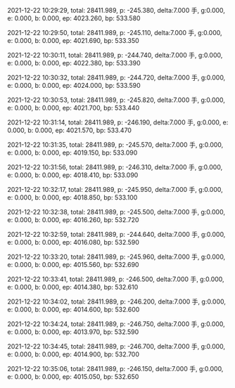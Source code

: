 2021-12-22 10:29:29, total: 28411.989, p: -245.380, delta:7.000 手, g:0.000, e: 0.000, b: 0.000, ep: 4023.260, bp: 533.580

2021-12-22 10:29:50, total: 28411.989, p: -245.110, delta:7.000 手, g:0.000, e: 0.000, b: 0.000, ep: 4021.690, bp: 533.350

2021-12-22 10:30:11, total: 28411.989, p: -244.740, delta:7.000 手, g:0.000, e: 0.000, b: 0.000, ep: 4022.380, bp: 533.390

2021-12-22 10:30:32, total: 28411.989, p: -244.720, delta:7.000 手, g:0.000, e: 0.000, b: 0.000, ep: 4024.000, bp: 533.590

2021-12-22 10:30:53, total: 28411.989, p: -245.820, delta:7.000 手, g:0.000, e: 0.000, b: 0.000, ep: 4021.700, bp: 533.440

2021-12-22 10:31:14, total: 28411.989, p: -246.190, delta:7.000 手, g:0.000, e: 0.000, b: 0.000, ep: 4021.570, bp: 533.470

2021-12-22 10:31:35, total: 28411.989, p: -245.570, delta:7.000 手, g:0.000, e: 0.000, b: 0.000, ep: 4019.150, bp: 533.090

2021-12-22 10:31:56, total: 28411.989, p: -246.310, delta:7.000 手, g:0.000, e: 0.000, b: 0.000, ep: 4018.410, bp: 533.090

2021-12-22 10:32:17, total: 28411.989, p: -245.950, delta:7.000 手, g:0.000, e: 0.000, b: 0.000, ep: 4018.850, bp: 533.100

2021-12-22 10:32:38, total: 28411.989, p: -245.500, delta:7.000 手, g:0.000, e: 0.000, b: 0.000, ep: 4016.260, bp: 532.720

2021-12-22 10:32:59, total: 28411.989, p: -244.640, delta:7.000 手, g:0.000, e: 0.000, b: 0.000, ep: 4016.080, bp: 532.590

2021-12-22 10:33:20, total: 28411.989, p: -245.960, delta:7.000 手, g:0.000, e: 0.000, b: 0.000, ep: 4015.560, bp: 532.690

2021-12-22 10:33:41, total: 28411.989, p: -246.500, delta:7.000 手, g:0.000, e: 0.000, b: 0.000, ep: 4014.380, bp: 532.610

2021-12-22 10:34:02, total: 28411.989, p: -246.200, delta:7.000 手, g:0.000, e: 0.000, b: 0.000, ep: 4014.600, bp: 532.600

2021-12-22 10:34:24, total: 28411.989, p: -246.750, delta:7.000 手, g:0.000, e: 0.000, b: 0.000, ep: 4013.970, bp: 532.590

2021-12-22 10:34:45, total: 28411.989, p: -246.700, delta:7.000 手, g:0.000, e: 0.000, b: 0.000, ep: 4014.900, bp: 532.700

2021-12-22 10:35:06, total: 28411.989, p: -246.150, delta:7.000 手, g:0.000, e: 0.000, b: 0.000, ep: 4015.050, bp: 532.650